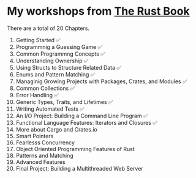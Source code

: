 # My workshops from [The Rust Book](https://doc.rust-lang.org/book/)

There are a total of 20 Chapters.

1. Getting Started ✅
2. Programmnig a Guessing Game ✅
3. Common Programmng Concepts ✅
4. Understanding Ownership ✅
5. Using Structs to Structure Related Data ✅
6. Enums and Pattern Matching ✅
7. Managinig Growing Projects with Packages, Crates, and Modules ✅
8. Common Collections ✅
9. Error Handling ✅
10. Generic Types, Traits, and Lifetimes ✅
11. Writing Automated Tests ✅
12. An I/O Project: Building a Command Line Program ✅
13. Functional Language Features: Iterators and Closures ✅
14. More about Cargo and Crates.io
15. Smart Pointers
16. Fearlesss Concurrency
17. Object Oriented Programming Features of Rust
18. Patterns and Matching
19. Advanced Features
20. Final Project: Building a Multithreaded Web Server

